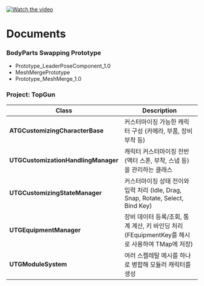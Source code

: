 [![Watch the video](https://img.youtube.com/vi/HrAxRWplJAM/0.jpg)](https://youtu.be/HrAxRWplJAM)

# Documents

### BodyParts Swapping Prototype
- Prototype_LeaderPoseComponent_1.0
- MeshMergePrototype
- Prototype_MeshMerge_1.0

### Project: TopGun

| **Class**                           | **Description**                                                                                     |
|-------------------------------------|-----------------------------------------------------------------------------------------------------|
| **ATGCustomizingCharacterBase**     | 커스터마이징 가능한 캐릭터 구성 (카메라, 부품, 장비 부착 등)                                          |
| **UTGCustomizationHandlingManager** | 캐릭터 커스터마이징 전반 (액터 스폰, 부착, 스냅 등)을 관리하는 클래스                                   |
| **UTGCustomizingStateManager**      | 커스터마이징 상태 전이와 입력 처리 (Idle, Drag, Snap, Rotate, Select, Bind Key)                       |
| **UTGEquipmentManager**             | 장비 데이터 등록/조회, 통계 계산, 키 바인딩 처리 (FEquipmentKey를 해시로 사용하여 TMap에 저장)           |
| **UTGModuleSystem**                 | 여러 스켈레탈 메시를 하나로 병합해 모듈러 캐릭터를 생성                                               |
